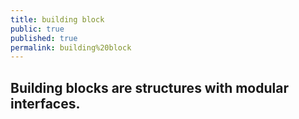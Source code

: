 ```yaml
---
title: building block
public: true
published: true
permalink: building%20block
---
```


## Building blocks are structures with modular interfaces.